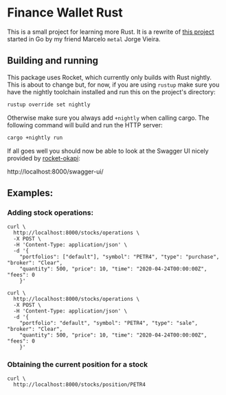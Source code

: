 # Finance Wallet Rust

This is a small project for learning more Rust. It is a rewrite of [this project][mfinance-wallet-api-go] started in Go by my friend Marcelo `metal` Jorge Vieira.

## Building and running

This package uses Rocket, which currently only builds with Rust nightly. This is about to change but, for now, if you are using `rustup` make sure you have the nightly toolchain installed and run this on the project's directory:

```bash
rustup override set nightly
```

Otherwise make sure you always add `+nightly` when calling cargo. The following command will build and run the HTTP server:

```bash
cargo +nightly run
```

If all goes well you should now be able to look at the Swagger UI nicely provided by [rocket-okapi][okapi]:

http://localhost:8000/swagger-ui/

## Examples:

###  Adding stock operations:
```curlrc
curl \
  http://localhost:8000/stocks/operations \
  -X POST \
  -H 'Content-Type: application/json' \
  -d '{
    "portfolios": ["default"], "symbol": "PETR4", "type": "purchase", "broker": "Clear",
    "quantity": 500, "price": 10, "time": "2020-04-24T00:00:00Z", "fees": 0
    }'
```

```curlrc
curl \
  http://localhost:8000/stocks/operations \
  -X POST \
  -H 'Content-Type: application/json' \
  -d '{
    "portfolio": "default", "symbol": "PETR4", "type": "sale", "broker": "Clear",
    "quantity": 500, "price": 10, "time": "2020-04-24T00:00:00Z", "fees": 0
    }'
```

### Obtaining the current position for a stock

```curlrc
curl \
  http://localhost:8000/stocks/position/PETR4
```

[mfinance-wallet-api-go]: https://github.com/mfinancecombr/finance-wallet-api
[okapi]: https://github.com/GREsau/okapi

